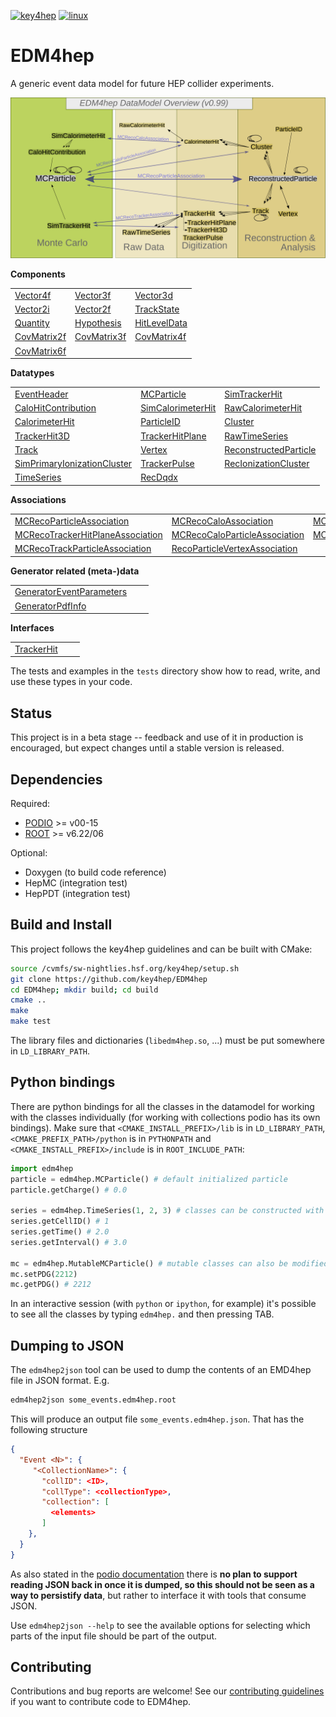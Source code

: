 
[![key4hep](https://github.com/key4hep/EDM4hep/workflows/key4hep_linux/badge.svg)](https://github.com/key4hep/EDM4hep/actions/workflows/key4hep_linux.yml)
[![linux](https://github.com/key4hep/EDM4hep/actions/workflows/lcg_linux_with_podio.yml/badge.svg)](https://github.com/key4hep/EDM4hep/actions/workflows/lcg_linux_with_podio.yml)
# EDM4hep


A generic event data model for future HEP collider experiments.

![](doc/edm4hep_diagram.svg)

**Components**

| | | |
|-|-|-|
| [Vector4f](https://github.com/key4hep/EDM4hep/blob/main/edm4hep.yaml#L9)      | [Vector3f](https://github.com/key4hep/EDM4hep/blob/main/edm4hep.yaml#L34)     | [Vector3d](https://github.com/key4hep/EDM4hep/blob/main/edm4hep.yaml#L56)      |
| [Vector2i](https://github.com/key4hep/EDM4hep/blob/main/edm4hep.yaml#L84)     | [Vector2f](https://github.com/key4hep/EDM4hep/blob/main/edm4hep.yaml#L104)    | [TrackState](https://github.com/key4hep/EDM4hep/blob/main/edm4hep.yaml#L192)   |
| [Quantity](https://github.com/key4hep/EDM4hep/blob/main/edm4hep.yaml#L221)    | [Hypothesis](https://github.com/key4hep/EDM4hep/blob/main/edm4hep.yaml#L229)  | [HitLevelData](https://github.com/key4hep/EDM4hep/blob/main/edm4hep.yaml#L236) |
| [CovMatrix2f](https://github.com/key4hep/EDM4hep/blob/main/edm4hep.yaml#L123)  |[CovMatrix3f](https://github.com/key4hep/EDM4hep/blob/main/edm4hep.yaml#L140)   |[CovMatrix4f](https://github.com/key4hep/EDM4hep/blob/main/edm4hep.yaml#L157)   |
| [CovMatrix6f](https://github.com/key4hep/EDM4hep/blob/main/edm4hep.yaml#L174) | | |


**Datatypes**

| | | |
|-|-|-|
| [EventHeader](https://github.com/key4hep/EDM4hep/blob/main/edm4hep.yaml#L246)         | [MCParticle](https://github.com/key4hep/EDM4hep/blob/main/edm4hep.yaml#L258)        | [SimTrackerHit](https://github.com/key4hep/EDM4hep/blob/main/edm4hep.yaml#L326)         |
| [CaloHitContribution](https://github.com/key4hep/EDM4hep/blob/main/edm4hep.yaml#L368) | [SimCalorimeterHit](https://github.com/key4hep/EDM4hep/blob/main/edm4hep.yaml#L380) | [RawCalorimeterHit](https://github.com/key4hep/EDM4hep/blob/main/edm4hep.yaml#L392)     |
| [CalorimeterHit](https://github.com/key4hep/EDM4hep/blob/main/edm4hep.yaml#L401)      | [ParticleID](https://github.com/key4hep/EDM4hep/blob/main/edm4hep.yaml#L413)        | [Cluster](https://github.com/key4hep/EDM4hep/blob/main/edm4hep.yaml#L428)               |
| [TrackerHit3D](https://github.com/key4hep/EDM4hep/blob/main/edm4hep.yaml#L460)          | [TrackerHitPlane](https://github.com/key4hep/EDM4hep/blob/main/edm4hep.yaml#L486)   | [RawTimeSeries](https://github.com/key4hep/EDM4hep/blob/main/edm4hep.yaml#L516)                |
| [Track](https://github.com/key4hep/EDM4hep/blob/main/edm4hep.yaml#L529)               | [Vertex](https://github.com/key4hep/EDM4hep/blob/main/edm4hep.yaml#L548)            | [ReconstructedParticle](https://github.com/key4hep/EDM4hep/blob/main/edm4hep.yaml#L576) |
| [SimPrimaryIonizationCluster](https://github.com/key4hep/EDM4hep/blob/main/edm4hep.yaml#L688) | [TrackerPulse](https://github.com/key4hep/EDM4hep/blob/main/edm4hep.yaml#L722) | [RecIonizationCluster](https://github.com/key4hep/EDM4hep/blob/main/edm4hep.yaml#L747) |
| [TimeSeries](https://github.com/key4hep/EDM4hep/blob/main/edm4hep.yaml#L758) | [RecDqdx](https://github.com/key4hep/EDM4hep/blob/main/edm4hep.yaml#L770) |                                                                                          |

**Associations**

| | | |
|-|-|-|
| [MCRecoParticleAssociation](https://github.com/key4hep/EDM4hep/blob/main/edm4hep.yaml#L614)        | [MCRecoCaloAssociation](https://github.com/key4hep/EDM4hep/blob/main/edm4hep.yaml#L623)         | [MCRecoTrackerAssociation](https://github.com/key4hep/EDM4hep/blob/main/edm4hep.yaml#L632)         |
| [MCRecoTrackerHitPlaneAssociation](https://github.com/key4hep/EDM4hep/blob/main/edm4hep.yaml#L641) | [MCRecoCaloParticleAssociation](https://github.com/key4hep/EDM4hep/blob/main/edm4hep.yaml#L650) | [MCRecoClusterParticleAssociation](https://github.com/key4hep/EDM4hep/blob/main/edm4hep.yaml#L659) |
| [MCRecoTrackParticleAssociation](https://github.com/key4hep/EDM4hep/blob/main/edm4hep.yaml#L668)   | [RecoParticleVertexAssociation](https://github.com/key4hep/EDM4hep/blob/main/edm4hep.yaml#L677) |                                                                                                      |

**Generator related (meta-)data**

| | | |
|-|-|-|
| [GeneratorEventParameters](https://github.com/key4hep/EDM4hep/blob/main/edm4hep.yaml#L787) | | |
| [GeneratorPdfInfo](https://github.com/key4hep/EDM4hep/blob/main/edm4hep.yaml#L801) | | |

**Interfaces**

| | | |
|-|-|-|
| [TrackerHit](https://github.com/key4hep/EDM4hep/blob/main/edm4hep.yaml#L814) | | |


The tests and examples in the `tests` directory show how to read, write, and use these types in your code.


## Status

This project is in a beta stage -- feedback and use of it in production is encouraged, but expect changes until a stable version is released.

## Dependencies

Required:

* [PODIO](https://github.com/AIDASoft/podio) >= v00-15
* [ROOT](https://github.com/root-project/root) >= v6.22/06

Optional:

* Doxygen (to build code reference)
* HepMC (integration test)
* HepPDT (integration test)

## Build and Install

This project follows the key4hep guidelines and can be built with CMake:

```sh
source /cvmfs/sw-nightlies.hsf.org/key4hep/setup.sh
git clone https://github.com/key4hep/EDM4hep
cd EDM4hep; mkdir build; cd build
cmake ..
make
make test
```

The library files and dictionaries (`libedm4hep.so`, ...) must be put somewhere in `LD_LIBRARY_PATH`.

## Python bindings
There are python bindings for all the classes in the datamodel for working with
the classes individually (for working with collections podio has its own
bindings). Make sure that `<CMAKE_INSTALL_PREFIX>/lib` is in `LD_LIBRARY_PATH`,
`<CMAKE_PREFIX_PATH>/python` is in `PYTHONPATH` and `<CMAKE_INSTALL_PREFIX>/include` is in `ROOT_INCLUDE_PATH`:
```python
import edm4hep
particle = edm4hep.MCParticle() # default initialized particle
particle.getCharge() # 0.0

series = edm4hep.TimeSeries(1, 2, 3) # classes can be constructed with non-default parameters
series.getCellID() # 1
series.getTime() # 2.0
series.getInterval() # 3.0

mc = edm4hep.MutableMCParticle() # mutable classes can also be modified
mc.setPDG(2212)
mc.getPDG() # 2212
```

In an interactive session (with `python` or `ipython`, for example) it's
possible to see all the classes by typing `edm4hep.` and then pressing TAB.

## Dumping to JSON
The `edm4hep2json` tool can be used to dump the contents of an EMD4hep file in
JSON format. E.g.

```bash
edm4hep2json some_events.edm4hep.root
```

This will produce an output file `some_events.edm4hep.json`. That has the following structure
```json
{
  "Event <N>": {
     "<CollectionName>": {
       "collID": <ID>,
       "collType": <collectionType>,
       "collection": [
         <elements>
       ]
    },
  }
}
```

As also stated in the [podio
documentation](https://github.com/AIDASoft/podio/blob/master/doc/advanced_topics.md#dumping-json)
there is **no plan to support reading JSON back in once it is dumped, so this
should not be seen as a way to persistify data**, but rather to interface it
with tools that consume JSON.

Use `edm4hep2json --help` to see the available options for selecting which parts
of the input file should be part of the output.

## Contributing

Contributions and bug reports are welcome! See our [contributing guidelines](doc/contributing.md) if you want to contribute code to EDM4hep.
